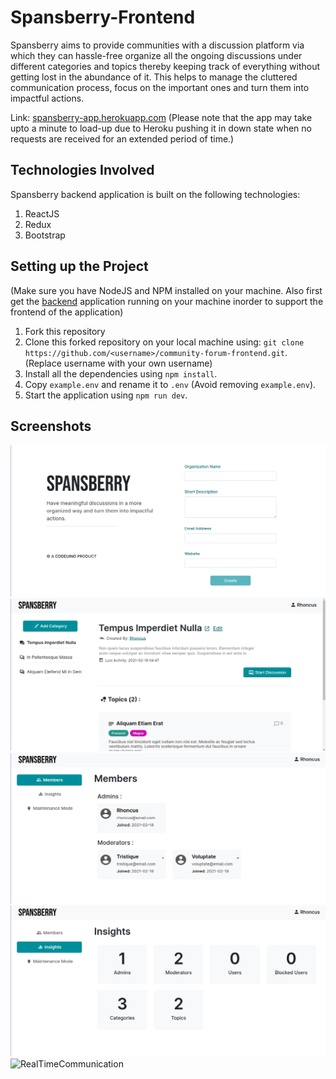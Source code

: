 # Spansberry-Frontend
Spansberry aims to provide communities with a discussion platform via which they can hassle-free organize all the ongoing discussions under different categories and topics thereby keeping track of everything without getting lost in the abundance of it. This helps to manage the cluttered communication process, focus on the important ones and turn them into impactful actions.

Link: [spansberry-app.herokuapp.com](https://spansberry-app.herokuapp.com/) (Please note that the app may take upto a minute to load-up due to Heroku pushing it in down state when no requests are received for an extended period of time.)

## Technologies Involved
Spansberry backend application is built on the following technologies:
1. ReactJS 
2. Redux 
3. Bootstrap

##  Setting up the Project
(Make sure you have NodeJS and NPM installed on your machine. Also first get the [backend](https://github.com/codeuino/community-forum-backend) application running on your machine inorder to support the frontend of the application)
1. Fork this repository
2. Clone this forked repository on your local machine using: 
`git clone https://github.com/<username>/community-forum-frontend.git`. (Replace username with your own username)
3. Install all the dependencies using `npm install`.
4. Copy `example.env` and rename it to `.env` (Avoid removing `example.env`).
5. Start the application using `npm run dev`.

## Screenshots
![Setup](/screenshots/SetupPage.png)
![Dashboard](/screenshots/Dashboard.png)
![AdminDashboard](/screenshots/AdminDashboard.png)
![AdminDashboard](/screenshots/AdminDashboard2.png)
![RealTimeCommunication](/screenshots/RealTimeCommunication.gif)
